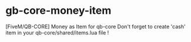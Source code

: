# gb-core-money-item
[FiveM/QB-CORE] Money as Item for qb-core
Don't forget to create 'cash' item in your qb-core/shared/items.lua file !
